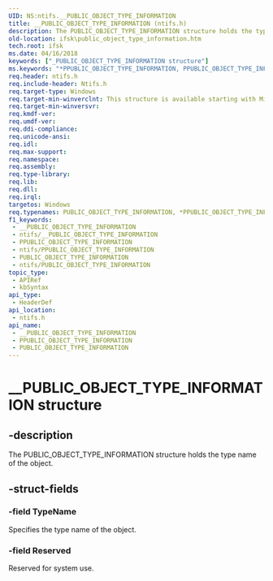 ```yaml
---
UID: NS:ntifs.__PUBLIC_OBJECT_TYPE_INFORMATION
title: __PUBLIC_OBJECT_TYPE_INFORMATION (ntifs.h)
description: The PUBLIC_OBJECT_TYPE_INFORMATION structure holds the type name of the object.
old-location: ifsk\public_object_type_information.htm
tech.root: ifsk
ms.date: 04/16/2018
keywords: ["_PUBLIC_OBJECT_TYPE_INFORMATION structure"]
ms.keywords: "*PPUBLIC_OBJECT_TYPE_INFORMATION, PPUBLIC_OBJECT_TYPE_INFORMATION, PPUBLIC_OBJECT_TYPE_INFORMATION structure pointer [Installable File System Drivers], PUBLIC_OBJECT_TYPE_INFORMATION, PUBLIC_OBJECT_TYPE_INFORMATION structure [Installable File System Drivers], __PUBLIC_OBJECT_TYPE_INFORMATION, ifsk.public_object_type_information, ntifs/PPUBLIC_OBJECT_TYPE_INFORMATION, ntifs/PUBLIC_OBJECT_TYPE_INFORMATION, objectstructures_54a0adde-cbf0-47c3-a1ab-aa426758c8b9.xml"
req.header: ntifs.h
req.include-header: Ntifs.h
req.target-type: Windows
req.target-min-winverclnt: This structure is available starting with Microsoft Windows 2000.
req.target-min-winversvr: 
req.kmdf-ver: 
req.umdf-ver: 
req.ddi-compliance: 
req.unicode-ansi: 
req.idl: 
req.max-support: 
req.namespace: 
req.assembly: 
req.type-library: 
req.lib: 
req.dll: 
req.irql: 
targetos: Windows
req.typenames: PUBLIC_OBJECT_TYPE_INFORMATION, *PPUBLIC_OBJECT_TYPE_INFORMATION
f1_keywords:
 - __PUBLIC_OBJECT_TYPE_INFORMATION
 - ntifs/__PUBLIC_OBJECT_TYPE_INFORMATION
 - PPUBLIC_OBJECT_TYPE_INFORMATION
 - ntifs/PPUBLIC_OBJECT_TYPE_INFORMATION
 - PUBLIC_OBJECT_TYPE_INFORMATION
 - ntifs/PUBLIC_OBJECT_TYPE_INFORMATION
topic_type:
 - APIRef
 - kbSyntax
api_type:
 - HeaderDef
api_location:
 - ntifs.h
api_name:
 - __PUBLIC_OBJECT_TYPE_INFORMATION
 - PPUBLIC_OBJECT_TYPE_INFORMATION
 - PUBLIC_OBJECT_TYPE_INFORMATION
---
```


# __PUBLIC_OBJECT_TYPE_INFORMATION structure


## -description

The PUBLIC_OBJECT_TYPE_INFORMATION structure holds the type name of the object.

## -struct-fields

### -field TypeName

Specifies the type name of the object.

### -field Reserved

Reserved for system use.

